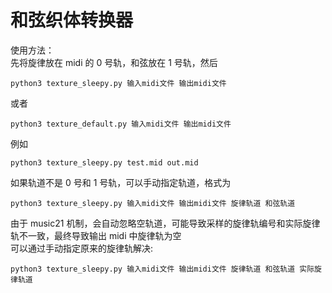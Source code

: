 # 和弦织体转换器

使用方法：  
先将旋律放在 midi 的 0 号轨，和弦放在 1 号轨，然后

```
python3 texture_sleepy.py 输入midi文件 输出midi文件
```

或者

```
python3 texture_default.py 输入midi文件 输出midi文件
```

例如

```
python3 texture_sleepy.py test.mid out.mid
```

如果轨道不是 0 号和 1 号轨，可以手动指定轨道，格式为

```
python3 texture_sleepy.py 输入midi文件 输出midi文件 旋律轨道 和弦轨道
```

由于 music21 机制，会自动忽略空轨道，可能导致采样的旋律轨编号和实际旋律轨不一致，最终导致输出 midi 中旋律轨为空  
可以通过手动指定原来的旋律轨解决:

```
python3 texture_sleepy.py 输入midi文件 输出midi文件 旋律轨道 和弦轨道 实际旋律轨道
```
